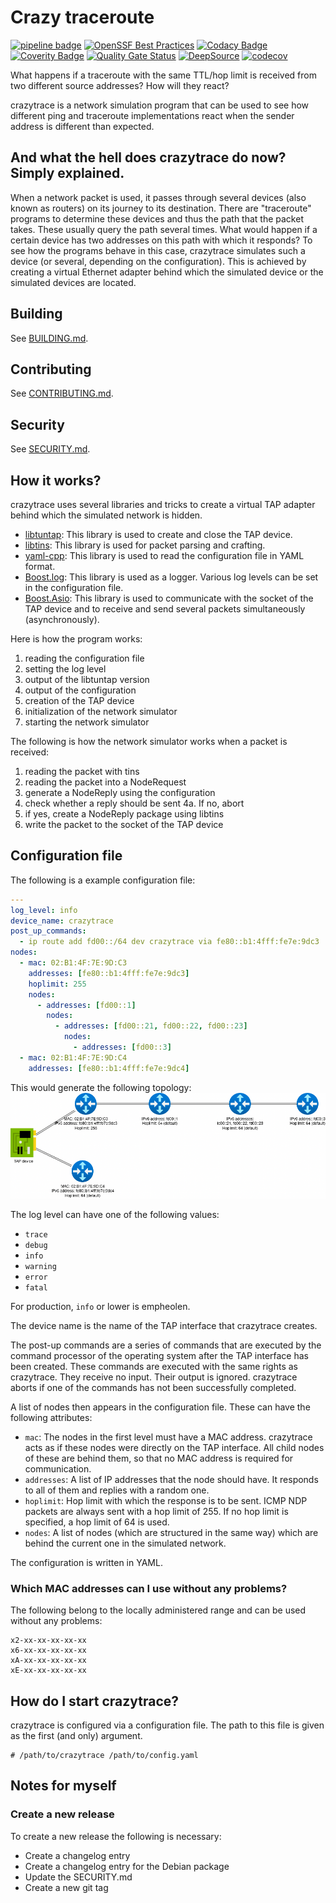 # Crazy traceroute

[![pipeline badge](https://ci.codeberg.org/api/badges/13147/status.svg)](https://ci.codeberg.org/repos/13147)
[![OpenSSF Best Practices](https://www.bestpractices.dev/projects/8694/badge)](https://www.bestpractices.dev/projects/8694)
[![Codacy Badge](https://app.codacy.com/project/badge/Grade/c7441b6b4d6847558f113aa73d5e7f1e)](https://app.codacy.com/gh/marek22k/crazytrace-mirror/dashboard)
[![Coverity Badge](https://scan.coverity.com/projects/29920/badge.svg)](https://scan.coverity.com/projects/crazytrace)
[![Quality Gate Status](https://sonarcloud.io/api/project_badges/measure?project=marek22k_crazytrace-mirror&metric=alert_status)](https://sonarcloud.io/summary/new_code?id=marek22k_crazytrace-mirror)
[![DeepSource](https://app.deepsource.com/gh/marek22k/crazytrace-mirror.svg/?label=active+issues&show_trend=false&token=bx6f_515yJagPHFghh6ufhp6)](https://app.deepsource.com/gh/marek22k/crazytrace-mirror/)
[![codecov](https://codecov.io/gh/marek22k/crazytrace-mirror/graph/badge.svg?token=5F4KFK4X41)](https://codecov.io/gh/marek22k/crazytrace-mirror)

What happens if a traceroute with the same TTL/hop limit is received from two different source addresses? How will they react?

crazytrace is a network simulation program that can be used to see how different ping and traceroute implementations react when the sender address is different than expected.

## And what the hell does crazytrace do now? Simply explained.

When a network packet is used, it passes through several devices (also known as routers) on its journey to its destination. There are "traceroute" programs to determine these devices and thus the path that the packet takes. These usually query the path several times. What would happen if a certain device has two addresses on this path with which it responds? To see how the programs behave in this case, crazytrace simulates such a device (or several, depending on the configuration). This is achieved by creating a virtual Ethernet adapter behind which the simulated device or the simulated devices are located.

## Building

See [BUILDING.md](BUILDING.md).

## Contributing

See [CONTRIBUTING.md](CONTRIBUTING.md).

## Security

See [SECURITY.md](SECURITY.md).

## How it works?

crazytrace uses several libraries and tricks to create a virtual TAP adapter behind which the simulated network is hidden.

- [libtuntap](https://github.com/LaKabane/libtuntap/): This library is used to create and close the TAP device.
- [libtins](https://libtins.github.io/): This library is used for packet parsing and crafting.
- [yaml-cpp](https://github.com/jbeder/yaml-cpp/): This library is used to read the configuration file in YAML format.
- [Boost.log](https://www.boost.org/): This library is used as a logger. Various log levels can be set in the configuration file.
- [Boost.Asio](https://www.boost.org/): This library is used to communicate with the socket of the TAP device and to receive and send several packets simultaneously (asynchronously).

Here is how the program works:
1. reading the configuration file
2. setting the log level
3. output of the libtuntap version
4. output of the configuration
5. creation of the TAP device
6. initialization of the network simulator
7. starting the network simulator

The following is how the network simulator works when a packet is received:
1. reading the packet with tins
2. reading the packet into a NodeRequest
3. generate a NodeReply using the configuration
4. check whether a reply should be sent
4a. If no, abort
5. if yes, create a NodeReply package using libtins
6. write the packet to the socket of the TAP device

## Configuration file

The following is a example configuration file:
```yaml
---
log_level: info
device_name: crazytrace
post_up_commands:
  - ip route add fd00::/64 dev crazytrace via fe80::b1:4fff:fe7e:9dc3
nodes:
  - mac: 02:B1:4F:7E:9D:C3
    addresses: [fe80::b1:4fff:fe7e:9dc3]
    hoplimit: 255
    nodes:
      - addresses: [fd00::1]
        nodes:
          - addresses: [fd00::21, fd00::22, fd00::23]
            nodes:
              - addresses: [fd00::3]
  - mac: 02:B1:4F:7E:9D:C4
    addresses: [fe80::b1:4fff:fe7e:9dc4]
```

This would generate the following topology:
![Topology](topology.png)

The log level can have one of the following values:
- `trace`
- `debug`
- `info`
- `warning`
- `error`
- `fatal`

For production, `info` or lower is empheolen.

The device name is the name of the TAP interface that crazytrace creates.

The post-up commands are a series of commands that are executed by the command processor of the operating system after the TAP interface has been created. These commands are executed with the same rights as crazytrace. They receive no input. Their output is ignored. crazytrace aborts if one of the commands has not been successfully completed.

A list of nodes then appears in the configuration file. These can have the following attributes:
- `mac`: The nodes in the first level must have a MAC address. crazytrace acts as if these nodes were directly on the TAP interface. All child nodes of these are behind them, so that no MAC address is required for communication.
- `addresses`: A list of IP addresses that the node should have. It responds to all of them and replies with a random one.
- `hoplimit`: Hop limit with which the response is to be sent. ICMP NDP packets are always sent with a hop limit of 255. If no hop limit is specified, a hop limit of 64 is used.
- `nodes`: A list of nodes (which are structured in the same way) which are behind the current one in the simulated network.

The configuration is written in YAML.

### Which MAC addresses can I use without any problems?

The following belong to the locally administered range and can be used without any problems:
```
x2-xx-xx-xx-xx-xx
x6-xx-xx-xx-xx-xx
xA-xx-xx-xx-xx-xx
xE-xx-xx-xx-xx-xx
```

## How do I start crazytrace?

crazytrace is configured via a configuration file. The path to this file is given as the first (and only) argument.

```
# /path/to/crazytrace /path/to/config.yaml
```

## Notes for myself

### Create a new release

To create a new release the following is necessary:
- Create a changelog entry
- Create a changelog entry for the Debian package
- Update the SECURITY.md
- Create a new git tag
